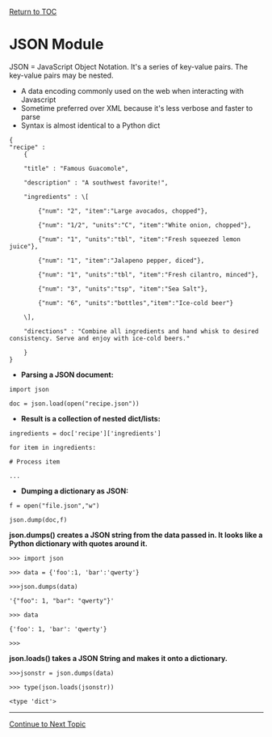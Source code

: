 <a href="https://github.com/CyberTrainingUSAF/08-Network-Programming/blob/master/00-Table-of-Contents.md" > Return to TOC </a>

# JSON Module

JSON = JavaScript Object Notation. It's a series of key-value pairs. The key-value pairs may be nested.

* A data encoding commonly used on the web when interacting with Javascript 
* Sometime preferred over XML because it's less verbose and faster to parse 
* Syntax is almost identical to a Python dict

```text
{
"recipe" : 
    {

    "title" : "Famous Guacomole",

    "description" : "A southwest favorite!",

    "ingredients" : \[

        {"num": "2", "item":"Large avocados, chopped"},

        {"num": "1/2", "units":"C", "item":"White onion, chopped"},

        {"num": "1", "units":"tbl", "item":"Fresh squeezed lemon juice"},

        {"num": "1", "item":"Jalapeno pepper, diced"},

        {"num": "1", "units":"tbl", "item":"Fresh cilantro, minced"}, 

        {"num": "3", "units":"tsp", "item":"Sea Salt"}, 

        {"num": "6", "units":"bottles","item":"Ice-cold beer"} 

    \],      

    "directions" : "Combine all ingredients and hand whisk to desired consistency. Serve and enjoy with ice-cold beers."  

    } 
}
```

* **Parsing a JSON document:**

`import json`

`doc = json.load(open("recipe.json"))`

* **Result is a collection of nested dict/lists:**

`ingredients = doc['recipe']['ingredients']`

`for item in ingredients:`

`# Process item`

`...`

* **Dumping a dictionary as JSON:**

`f = open("file.json","w")`

`json.dump(doc,f)`

**json.dumps\(\) creates a JSON string from the data passed in. It looks like a Python dictionary with quotes around it.**

`>>> import json`

`>>> data = {'foo':1, 'bar':'qwerty'}`

`>>>json.dumps(data)`

`'{"foo": 1, "bar": "qwerty"}'`

`>>> data`

`{'foo': 1, 'bar': 'qwerty'}`

`>>>`

**json.loads\(\) takes a JSON String and makes it onto a dictionary.**

`>>>jsonstr = json.dumps(data)`

`>>> type(json.loads(jsonstr))`

`<type 'dict'>`

---

<a href="https://github.com/CyberTrainingUSAF/08-Network-Programming/blob/master/08-advanced-functionality/struct-module.md" > Continue to Next Topic </a>
